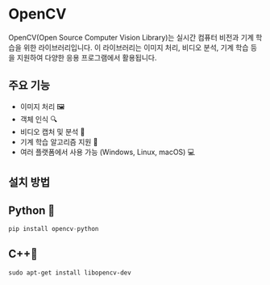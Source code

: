 # OpenCV

OpenCV(Open Source Computer Vision Library)는 실시간 컴퓨터 비전과 기계 학습을 위한 라이브러리입니다. 이 라이브러리는 이미지 처리, 비디오 분석, 기계 학습 등을 지원하여 다양한 응용 프로그램에서 활용됩니다.

## 주요 기능

- 이미지 처리 🖼️
- 객체 인식 🔍
- 비디오 캡처 및 분석 🎥
- 기계 학습 알고리즘 지원 🤖
- 여러 플랫폼에서 사용 가능 (Windows, Linux, macOS) 💻

## 설치 방법

## Python 🐍
```Python
pip install opencv-python
```
## C++🚀
```
sudo apt-get install libopencv-dev
```

